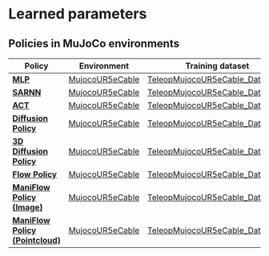 # Learned parameters

## Policies in MuJoCo environments
| Policy | Environment | Training dataset | Date | Link |
| --- | --- | --- | --- | --- |
| [**MLP**](../robo_manip_baselines/policy/mlp) | [MujocoUR5eCable](./environment_catalog.md#MujocoUR5eCable) | [TeleopMujocoUR5eCable_Dataset30](./dataset_list.md#Demonstrations-in-MuJoCo-environments) | 10/10/2025 | [Download](https://www.dropbox.com/scl/fo/yj3yax73l2z3rrgm3c3hh/AGAj-Y-WCf6wbthJdvGRCDw?rlkey=4bjce5kosdddslb8a4rfov5n5&dl=1) |
| [**SARNN**](../robo_manip_baselines/policy/sarnn) | [MujocoUR5eCable](./environment_catalog.md#MujocoUR5eCable) | [TeleopMujocoUR5eCable_Dataset30](./dataset_list.md#Demonstrations-in-MuJoCo-environments) | 06/09/2025 | [Download](https://www.dropbox.com/scl/fo/tfh7ozdjds3yzccsjpzoz/ACDbUboZfvMpg1g0nEfFG5w?rlkey=b0wdw27dcp95zw2gsbndi9uj0&dl=1) |
| [**ACT**](../robo_manip_baselines/policy/act) | [MujocoUR5eCable](./environment_catalog.md#MujocoUR5eCable) | [TeleopMujocoUR5eCable_Dataset30](./dataset_list.md#Demonstrations-in-MuJoCo-environments) | 06/09/2025 | [Download](https://www.dropbox.com/scl/fo/jyrz27cd2jy8mvl8ycuy7/AN80i3Z_-0ITKptxhN160Qc?rlkey=csnob2sggx4j26c4ybfg3bjps&dl=1) |
| [**Diffusion Policy**](../robo_manip_baselines/policy/diffusion_policy) | [MujocoUR5eCable](./environment_catalog.md#MujocoUR5eCable) | [TeleopMujocoUR5eCable_Dataset30](./dataset_list.md#Demonstrations-in-MuJoCo-environments) | 06/09/2025 | [Download](https://www.dropbox.com/scl/fo/j1kh0hy3h59hkdpwm0136/ABNf9DHbYyIZxwV7i8xEJjc?rlkey=7gyuy39yukpsq6yix0hjunodq&dl=1) |
| [**3D Diffusion Policy**](../robo_manip_baselines/policy/diffusion_policy_3d) | [MujocoUR5eCable](./environment_catalog.md#MujocoUR5eCable) | [TeleopMujocoUR5eCable_Dataset30](./dataset_list.md#Demonstrations-in-MuJoCo-environments) | 10/22/2025 | [Download](https://www.dropbox.com/scl/fo/gfsugonsu19d0s34gfxtv/AK6bwmqLzDGln1WTmalXWRs?rlkey=i0bj5l2xlhbbef3n61i8brq15&dl=1) |
| [**Flow Policy**](../robo_manip_baselines/policy/flow_policy) | [MujocoUR5eCable](./environment_catalog.md#MujocoUR5eCable) | [TeleopMujocoUR5eCable_Dataset30](./dataset_list.md#Demonstrations-in-MuJoCo-environments) | 10/22/2025 | [Download](https://www.dropbox.com/scl/fo/j55a5qsoiode1ioxmz0fq/AKowy5dn1rRG3RBfql4rO74?rlkey=t53dfe0k9o2g89itu55v6bmu5&dl=1) |
| [**ManiFlow Policy (Image)**](../robo_manip_baselines/policy/mani_flow_policy) | [MujocoUR5eCable](./environment_catalog.md#MujocoUR5eCable) | [TeleopMujocoUR5eCable_Dataset30](./dataset_list.md#Demonstrations-in-MuJoCo-environments) | 10/22/2025 | [Download](https://www.dropbox.com/scl/fo/8a8371lequ33qwd7qwj32/AABX5lkYErqginjyA4AnDWY?rlkey=0r4v3co6r5m1wpffpu8wipn8g&dl=1) |
| [**ManiFlow Policy (Pointcloud)**](../robo_manip_baselines/policy/mani_flow_policy) | [MujocoUR5eCable](./environment_catalog.md#MujocoUR5eCable) | [TeleopMujocoUR5eCable_Dataset30](./dataset_list.md#Demonstrations-in-MuJoCo-environments) | 10/10/2025 | [Download](https://www.dropbox.com/scl/fo/0in58bxbi36902rw5w4cb/AKFm88ShbDx2PdjlFKMPkj4?rlkey=8my41x615wshtbmd73jl4ub3t&dl=1) |

